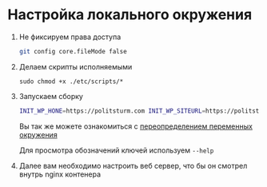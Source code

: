 # Настройка локального окружения

1. Не фиксируем права доступа
    ```bash
    git config core.fileMode false
    ```

2. Делаем скрипты исполняемыми

    ```
    sudo chmod +x ./etc/scripts/*
    ```

3. Запускаем сборку
    ```bash
    INIT_WP_HONE=https://politsturm.com INIT_WP_SITEURL=https://politsturm.com ./etc/scripts/init_production -f
    ```
    
    Вы так же можете ознакомиться с  [переопределением переменных окружения](../env_override.md)

    Для просмотра обозначений ключей используем `--help`
    
4. Далее вам необходимо настроить веб сервер, что бы он смотрел внутрь nginx контенера